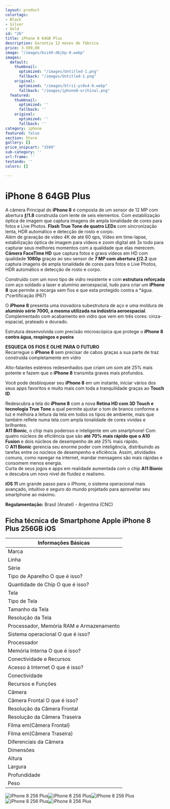 ```yaml
---
layout: product
colortags:
- Black
- Silver
- Gold
id: "26"
title: iPhone 8 64GB Plus
description: Garantia 12 meses de fábrica
price: 3.599,00
image: "/images/bsi49-d6jbp-0.webp"
images:
  default:
    thumbnail:
      optimized: "/images/Untitled-1.png"
      fallback: "/images/Untitled-1.png"
    original:
      optimized: "/images/blri1-yc0x4-0.webp"
      fallback: "/images/iphone8-orihinal.png"
  featured:
    thumbnail:
      optimized: ''
      fallback: ''
    original:
      optimized: ''
      fallback: ''
category: iphone
featured: false
section: Store
gallery: []
price_snipcart: "3599"
sub-category: ''
url-frame: ''
testando: ''
colors: []

---
```

# iPhone 8 64GB Plus

A câmera Principal do **iPhone 8** é composta de um sensor de 12 MP com abertura **ƒ/1.8** construída com lente de seis elementos. Com estabilização óptica de imagem que captura imagens de ampla tonalidade de cores para fotos e Live Photos. **Flash True Tone de quatro LEDs** com sincronização lenta, HDR automático e detecção de rosto e corpo.  
Além de gravação de vídeo 4K de até 60 qps, Vídeo em time-lapse, estabilização óptica de imagem para vídeos e zoom digital até 3x todo para capturar seus melhores momentos com a qualidade que elas merecem.  
**Câmera FaceTime HD** que captura fotos e grava vídeos em HD com qualidade **1080p** graças ao seu sensor de **7 MP com abertura ƒ/2.2** que captura imagens de ampla tonalidade de cores para fotos e Live Photos, HDR automático e detecção de rosto e corpo.

Construído com um novo tipo de vidro resistente e com **estrutura reforçada** com aço soldado a laser e alumínio aeroespacial, tudo para criar um **iPhone 8** que permite a recarga sem fios e que esta protegido contra a *água. (*certificação IP67)

O **iPhone 8** presenta uma inovadora subestrutura de aço e uma moldura de **alumínio série 7000, a mesma utilizada na indústria aeroespacial**. Complementado com acabamento em vidro que vem em três cores: cinza-espacial, prateado e dourado.

Estrutura desenvolvida com precisão microscópica que protege o **iPhone 8** **contra água, respingos e poeira**

**ESQUEÇA OS FIOS E OLHE PARA O FUTURO**  
Recarregue o **iPhone 8** sem precisar de cabos graças a sua parte de traz construída completamente em vidro

Alto-falantes estéreos redesenhados que criam um som até 25% mais potente e fazem que o **iPhone 8** transmita graves mais profundos.

Você pode desbloquear seu **iPhone 8** em um instante, iniciar vários dos seus apps favoritos e muito mais com toda a tranquilidade graças ao **Touch ID**.

Redescubra a tela do **iPhone 8** com a nova **Retina HD com 3D Touch e tecnologia True Tone** a qual permite ajustar o tom de branco conforme a luz e melhora a leitura da tela em todos os tipos de ambiente, mais que também reflete numa tela com ampla tonalidade de cores vividas e brilhantes.  
**A11 Bionic**, o chip mais poderoso e inteligente em um smartphone! Com quatro núcleos de eficiência que são **até 70% mais rápido que o A10 Fusion** e dois núcleos de desempenho de até 25% mais rápido.  
O **A11 Bionic** gerencia seu enorme poder com inteligência, distribuindo as tarefas entre os núcleos de desempenho e eficiência. Assim, atividades comuns, como navegar na internet, mandar mensagens são mais rápidas e consomem menos energia.  
Curta de seus jogos e apps em realidade aumentada com o chip **A11 Bionic** e descubra um novo nível de fluidez e realismo.

**iOS 11** um grande passo para o iPhone, o sistema operacional mais avançado, intuitivo e seguro do mundo projetado para aproveitar seu smartphone ao máximo.

**Regulamentação:** Brasil (Anatel) - Argentina (CNC)

## Ficha técnica de Smartphone Apple iPhone 8 Plus 256GB iOS

| Informações Básicas |
| --- |
| Marca |
| Linha |
| Série |
| Tipo de Aparelho O que é isso? |
| Quantidade de Chip O que é isso? |
| Tela |
| Tipo de Tela |
| Tamanho da Tela |
| Resolução da Tela |
| Processador, Memória RAM e Armazenamento |
| Sistema operacional O que é isso? |
| Processador |
| Memória Interna O que é isso? |
| Conectividade e Recursos |
| Acesso à Internet O que é isso? |
| Conectividade |
| Recursos e Funções |
| Câmera |
| Câmera Frontal O que é isso? |
| Resolução da Câmera Frontal |
| Resolução da Câmera Traseira |
| Filma em(Câmera Frontal) |
| Filma em(Câmera Traseira) |
| Diferenciais da Câmera |
| Dimensões |
| Altura |
| Largura |
| Profundidade |
| Peso |

![iPhone 8 256 Plus](/images/iphone8-gallery1-2017.jpeg)![iPhone 8 256 Plus](/images/iphone8-gallery2-2017.jpeg)![iPhone 8 256 Plus](/images/iphone8-gallery3-2017.jpeg)![iPhone 8 256 Plus](/images/iphone8-gallery4-2017.jpeg)![iPhone 8 256 Plus](/images/iphone8-gallery5-2017.jpeg)